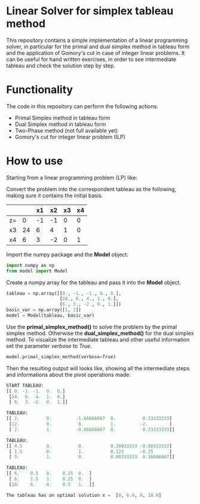 # Linear Solver for simplex tableau method
This repository contains a simple implementation of a linear programming solver, in particular for the primal and dual simplex method in tableau form and the application of Gomory's cut in case of integer linear problems. It can be useful for hand written exercises, in order to see intermediate tableau and check the solution step by step.

# Functionality
The code in this repository can perform the following actions:
* Primal Simplex method in tableau form
* Dual Simplex method in tableau form
* Two-Phase method (not full available yet)
* Gomory's cut for integer linear problem (ILP)

# How to use
Starting from a linear programming problem (LP) like:

Convert the problem into the correspondent tableau as the following, making sure it contains the initial basis.

  |    |    | x1 | x2 | x3 | x4 |
  | -- | -- | -- | -- | -- | -- |
  | z= |  0 | -1 | -1 |  0 |  0 |
  | x3 | 24 |  6 |  4 |  1 |  0 |
  | x4 |  6 |  3 | -2 |  0 |  1 |

Import the numpy package and the **Model** object:

```python
import numpy as np
from model import Model
```

Create a numpy array for the tableau and pass it into the **Model** object.

```python
tableau = np.array([[0., -1., -1., 0., 0.],
                    [24., 6., 4., 1., 0.],
                    [6., 3., -2., 0., 1.]])
basic_var = np.array([1, 2])
model = Model(tableau, basic_var)
```

Use the **primal_simplex_method()** to solve the problem by the primal simplex method. Otherwise the **dual_simplex_method()** for the dual simplex method. To visualize the intermediate tableau and other useful information set the parameter *verbose* to *True*.

```python
model.primal_simplex_method(verbose=True)
```

Then the resulting output will looks like, showing all the intermediate steps and informations about the pivot operations made:

```python
START TABLEAU:        
[[ 0. -1. -1.  0.  0.]
 [24.  6.  4.  1.  0.]
 [ 6.  3. -2.  0.  1.]]

TABLEAU:
[[ 2.          0.         -1.66666667  0.          0.33333333]
 [12.          0.          8.          1.         -2.        ]
 [ 2.          1.         -0.66666667  0.          0.33333333]]

TABLEAU:
[[ 4.5         0.          0.          0.20833333 -0.08333333]
 [ 1.5         0.          1.          0.125      -0.25      ]
 [ 3.          1.          0.          0.08333333  0.16666667]]

TABLEAU:
[[ 6.    0.5   0.    0.25  0.  ]
 [ 6.    1.5   1.    0.25  0.  ]
 [18.    6.    0.    0.5   1.  ]]

The tableau has an optimal solution x =  [0, 6.0, 0, 18.0]
```